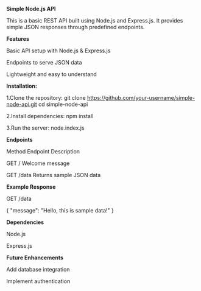 **Simple Node.js API**

This is a basic REST API built using Node.js and Express.js. It provides simple JSON responses through predefined endpoints.

**Features**

Basic API setup with Node.js & Express.js

Endpoints to serve JSON data

Lightweight and easy to understand

**Installation:**

1.Clone the repository:
git clone https://github.com/your-username/simple-node-api.git
cd simple-node-api

2.Install dependencies:
npm install

3.Run the server:
node.index.js

**Endpoints**

Method  Endpoint  Description

GET     /         Welcome message

GET     /data     Returns sample JSON data

**Example Response**

GET /data

{
  "message": "Hello, this is sample data!"
}


**Dependencies**

Node.js

Express.js

**Future Enhancements**

Add database integration

Implement authentication
